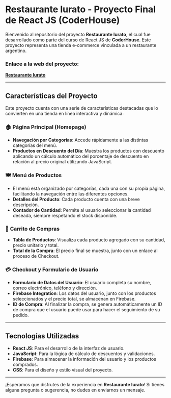 # Restaurante Iurato - Proyecto Final de React JS (CoderHouse)

Bienvenido al repositorio del proyecto **Restaurante Iurato**, el cual fue desarrollado como parte del curso de React JS de **CoderHouse**. Este proyecto representa una tienda e-commerce vinculada a un restaurante argentino.

### Enlace a la web del proyecto:
[**Restaurante Iurato**](https://restaurante-iurato.netlify.app/)

---

## Características del Proyecto

Este proyecto cuenta con una serie de características destacadas que lo convierten en una tienda en línea interactiva y dinámica:

### 🏠 **Página Principal (Homepage)**

- **Navegación por Categorías**: Accede rápidamente a las distintas categorías del menú.
- **Productos en Descuento del Día**: Muestra los productos con descuento aplicando un cálculo automático del porcentaje de descuento en relación al precio original utilizando JavaScript.

### 🍽️ **Menú de Productos**

- El menú está organizado por categorías, cada una con su propia página, facilitando la navegación entre las diferentes opciones.
- **Detalles del Producto**: Cada producto cuenta con una breve descripción.
- **Contador de Cantidad**: Permite al usuario seleccionar la cantidad deseada, siempre respetando el stock disponible.

### 🛒 **Carrito de Compras**

- **Tabla de Productos**: Visualiza cada producto agregado con su cantidad, precio unitario y total.
- **Total de la Compra**: El precio final se muestra, junto con un enlace al proceso de Checkout.

### 💳 **Checkout y Formulario de Usuario**

- **Formulario de Datos del Usuario**: El usuario completa su nombre, correo electrónico, teléfono y dirección.
- **Firebase Integration**: Los datos del usuario, junto con los productos seleccionados y el precio total, se almacenan en Firebase.
- **ID de Compra**: Al finalizar la compra, se genera automáticamente un ID de compra que el usuario puede usar para hacer el seguimiento de su pedido.

---

## Tecnologías Utilizadas

- **React JS**: Para el desarrollo de la interfaz de usuario.
- **JavaScript**: Para la lógica de cálculo de descuentos y validaciones.
- **Firebase**: Para almacenar la información del usuario y los productos comprados.
- **CSS**: Para el diseño y estilo visual del proyecto.

---

¡Esperamos que disfrutes de la experiencia en **Restaurante Iurato**! Si tienes alguna pregunta o sugerencia, no dudes en enviarnos un mensaje.
